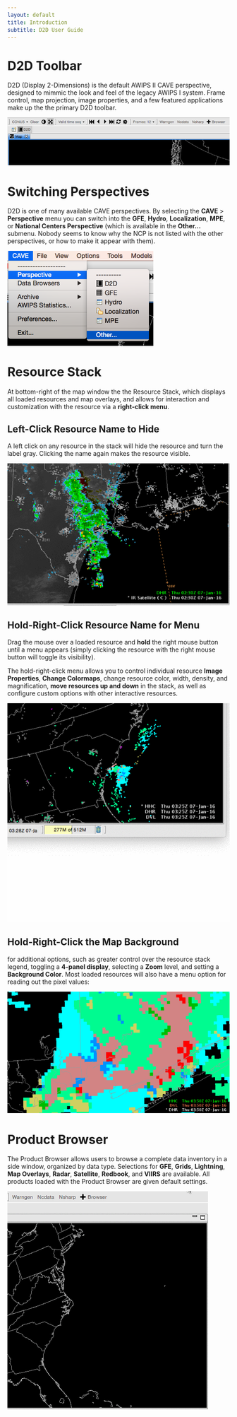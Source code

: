 ```yaml
---
layout: default
title: Introduction
subtitle: D2D User Guide
---
```


# D2D Toolbar

D2D (Display 2-Dimensions) is the default AWIPS II CAVE perspective, designed to mimmic the look and feel of the legacy AWIPS I system. Frame control, map projection, image properties, and a few featured applications make up the the primary D2D toolbar.  

![image](../images/iuNDS6J.png)

# Switching Perspectives

D2D is one of many available CAVE perspectives.  By selecting the **CAVE** > **Perspective** menu you can switch into the **GFE**, **Hydro**, **Localization**, **MPE**, or **National Centers Perspective** (which is available in the **Other...** submenu. Nobody seems to know why the NCP is not listed with the other perspectives, or how to make it appear with them).

![image](../images/OU6rWMD.png)

# Resource Stack

At bottom-right of the map window the the Resource Stack, which displays all loaded resources and map overlays, and allows for interaction and customization with the resource via a **right-click menu**.

## Left-Click Resource Name to Hide

A left click on any resource in the stack will hide the resource and turn the label gray.  Clicking the name again makes the resource visible.

![image](../images/rASkR3Rp6y.gif)

## Hold-Right-Click Resource Name for Menu

Drag the mouse over a loaded resource and **hold** the right mouse button until a menu appears (simply clicking the resource with the right mouse button will toggle its visibility). 

The hold-right-click menu allows you to control individual resource **Image Properties**, **Change Colormaps**, change resource color, width, density, and magnification, **move resources up and down** in the stack, as well as configure custom options with other interactive resources. 

![image](../images/lP4W1kmTIh.gif)

## Hold-Right-Click the Map Background 

for additional options, such as greater control over the resource stack legend, toggling a **4-panel display**, selecting a **Zoom** level, and setting a **Background Color**.  Most loaded resources will also have a menu option for reading out the pixel values:

![image](../images/ui4fNI3X0C.gif)


# Product Browser

The Product Browser allows users to browse a complete data inventory in a side window, organized by data type.  Selections for **GFE**, **Grids**, **Lightning**, **Map Overlays**, **Radar**, **Satellite**, **Redbook**, and **VIIRS** are available.  All products loaded with the Product Browser are given default settings.  

![image](../images/vPeaMsn9ZT.gif)


